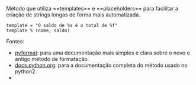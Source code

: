 Método que utiliza ==templates== e ==placeholders== para facilitar a criação de strings longas de forma mais automatizada.

	template = "O saldo de %s é o total de %f"
	template % (nome, saldo)

Fontes:
- [pyformat](https://pyformat.info/): para uma documentação mais simples e clara sobre o novo e antigo método de formatação.
- [docs.python.org](https://docs.python.org/2/library/stdtypes.html#string-formatting): para a documentação completa do método usado no python2.
- [](https://docs.python.org/3/library/string.html#string-formatting)
